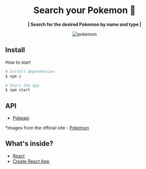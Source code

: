 <h1 align="center">Search your Pokemon 🦄</h1>

<p align="center"><b>| Search for the desired Pokemon by name and type |</b></p>

<p align="center"><img src="https://i.ibb.co/k4hVtF0/pokemon.png" alt="pokemon"/></p>
<h2>Install</h2>

How to start
<br/>

```bash
# Install dependencies
$ npm i

# Start the app
$ npm start
```

<h2>API</h2>

- [Pokeapi](https://pokeapi.co/)

*images from the official site - [Pokemon](https://www.pokemon.com/)

<h2>What's inside?</h2> 

- [React](https://reactjs.org/)
- [Create React App](https://github.com/facebook/create-react-app)




